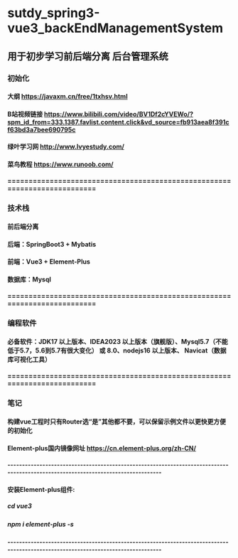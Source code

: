 # sutdy_spring3-vue3_backEndManagementSystem
## 用于初步学习前后端分离 后台管理系统
### 初始化
#### 大纲 https://javaxm.cn/free/1txhsv.html
#### B站视频链接 https://www.bilibili.com/video/BV1Df2cYVEWo/?spm_id_from=333.1387.favlist.content.click&vd_source=fb913aea8f391cf63bd3a7bee690795c
#### 绿叶学习网 http://www.lvyestudy.com/
#### 菜鸟教程 https://www.runoob.com/
#### ==========================================================================
### 技术栈
#### 前后端分离
#### 后端：SpringBoot3 + Mybatis
#### 前端：Vue3 + Element-Plus
#### 数据库：Mysql
#### ==========================================================================
### 编程软件
#### 必备软件：JDK17 以上版本、IDEA2023 以上版本（旗舰版）、Mysql5.7（不能低于5.7，5.6到5.7有很大变化） 或 8.0、nodejs16 以上版本、 Navicat（数据库可视化工具）
#### ==========================================================================
### 笔记
#### 构建vue工程时只有Router选“是”其他都不要，可以保留示例文件以更快更方便的初始化
#### Element-plus国内镜像网址 https://cn.element-plus.org/zh-CN/
#### ---------------------------------------------------------------------------------------------------------------------------------
#### 安装Element-plus组件: 
##### cd vue3
##### npm i element-plus -s
#### ---------------------------------------------------------------------------------------------------------------------------------
